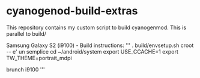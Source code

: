 # cyanogenod-build-extras
This repository contains my custom script to build cyanogenmod. This is parallel to build/

Samsung Galaxy S2 (i9100) - Build instructions:
'''
. build/envsetup.sh
croot -- e' un semplice cd ~/android/system
export USE_CCACHE=1
export TW_THEME=portrait_mdpi

brunch i9100
'''
